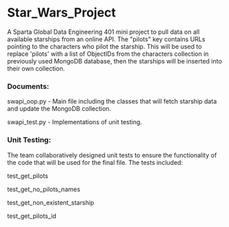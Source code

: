 # Star_Wars_Project

A Sparta Global Data Engineering 401 mini project to pull data on all available starships from an online API. The "pilots" key contains URLs pointing to the characters who pilot the starship. This will be used to replace 'pilots' with a list of ObjectIDs from the characters collection in previously used MongoDB database, then the starships will be inserted into their own collection.


### Documents: 

swapi_oop.py - Main file including the classes that will fetch starship data and update the MongoDB collection. 

swapi_test.py - Implementations of unit testing.





### Unit Testing:
The team collaboratively designed unit tests to ensure the functionality of the code that will be used for the final file. The tests included:

test_get_pilots

test_get_no_pilots_names

test_get_non_existent_starship

test_get_pilots_id
